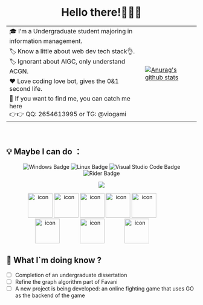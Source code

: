 <div align="center" >
  
<h1>Hello there!🤗🤗🤗</h1>

<table>
  <tr>
    <td style="text-align:left;">🎓 I’m a Undergraduate student majoring in information management.</td>
    <td rowspan="4"><a href="https://github.com/viogami"><img src="https://github-readme-stats.vercel.app/api/top-langs/?username=viogami&layout=compact&hide_border=true" alt="Anurag's github stats" /></a></td>
  </tr>
  <tr>
    <td style="text-align:left;">🏷️ Know a little about web dev tech stack👌. <br>🏷️ Ignorant about AIGC, only understand ACGN.</td>
  </tr>
  <tr>
    <td style="text-align:left;">❤ Love coding love bot, gives the 0&1 second life.</td>
  </tr>
  <tr>
    <td style="text-align:left;">📢 If you want to find me, you can catch me here <br>👉👉 QQ: 2654613995 or TG: @viogami</td>
  </tr>
</table>

<br>
<!--
**viogami/viogami** is a ✨ _special_ ✨ repository because its `README.md` (this file) appears on your GitHub profile.
Here are some ideas to get you started:
- 🔭 I’m currently working on ...
- 🌱 I’m currently learning ...
- 👯 I’m looking to collaborate on ...
- 🤔 I’m looking for help with ...
- 💬 Ask me about ...
- 📫 How to reach me: ...
- 😄 Pronouns: ...
- ⚡ Fun fact: ...
-->
</div>

## 💡 Maybe I can do ：
<div align="center" >
<!-- os and editor 操作系统和IDE -->
  
![Windows Badge](https://img.shields.io/badge/Windows-0078D6?logo=windows&logoColor=fff&style=flat)
![Linux Badge](https://img.shields.io/badge/Linux-61BD4F?logo=Linux&logoColor=fff&style=flat)
![Visual Studio Code Badge](https://img.shields.io/badge/Visual%20Studio%20Code-007ACC?logo=visualstudiocode&logoColor=fff&style=flat)
![Rider Badge](https://img.shields.io/badge/Rider-FFA500?logo=Rider&logoColor=fff&style=flat)

<!-- programming tool icon 使用软件 -->
<img src="https://skillicons.dev/icons?i=go,python,mysql,pytorch,vue,vite,git,unity,blender,ps,pr,latex,matlab" /><br>

<!-- tech icon 技术栈图标 -->
<img src="https://techstack-generator.vercel.app/github-icon.svg" alt="icon" width="65" style="width: 65px; height: 65px; margin-right: 0px; margin-bottom: 0px;" />
<img src="https://techstack-generator.vercel.app/csharp-icon.svg" alt="icon" width="65" style="width: 65px; height: 65px; margin-right: 0px; margin-bottom: 0px;" />
<img src="https://techstack-generator.vercel.app/js-icon.svg" alt="icon" width="65" style="width: 65px; height: 65px; margin-right: 0px; margin-bottom: 0px;" />
<img src="https://techstack-generator.vercel.app/python-icon.svg" alt="icon" width="65" style="width: 65px; height: 65px; margin-right: 0px; margin-bottom: 0px;" />
<img src="https://techstack-generator.vercel.app/nginx-icon.svg" alt="icon" width="65" style="width: 65px; height: 65px; margin-right: 50px; margin-bottom: 0px;" />
<img src="https://techstack-generator.vercel.app/mysql-icon.svg" alt="icon" width="65" style="width: 65px; height: 65px; margin-right: 50px; margin-bottom: 0px;" />
<img src="https://techstack-generator.vercel.app/docker-icon.svg" alt="icon" width="65" style="width: 65px; height: 65px; margin-right: 50px; margin-bottom: 0px;" />
<img src="https://techstack-generator.vercel.app/kubernetes-icon.svg" alt="icon" width="65" style="width: 65px; height: 65px; margin-right: 50px; margin-bottom: 0px;" />
</div>

## 🤔 What I`m doing know ?
 - [ ] Completion of an undergraduate dissertation
 - [ ] Refine the graph algorithm part of Favani
 - [ ] A new project is being developed: an online fighting game that uses GO as the backend of the game
